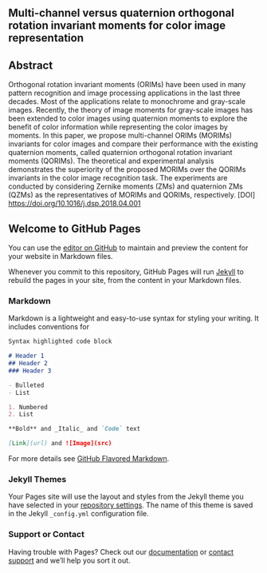 ## Multi-channel versus quaternion orthogonal rotation invariant moments for color image representation
## Abstract
Orthogonal rotation invariant moments (ORIMs) have been used in many pattern recognition and image processing applications in the last three decades. Most of the applications relate to monochrome and gray-scale images. Recently, the theory of image moments for gray-scale images has been extended to color images using quaternion moments to explore the benefit of color information while representing the color images by moments. In this paper, we propose multi-channel ORIMs (MORIMs) invariants for color images and compare their performance with the existing quaternion moments, called quaternion orthogonal rotation invariant moments (QORIMs). The theoretical and experimental analysis demonstrates the superiority of the proposed MORIMs over the QORIMs invariants in the color image recognition task. The experiments are conducted by considering Zernike moments (ZMs) and quaternion ZMs (QZMs) as the representatives of MORIMs and QORIMs, respectively.
[DOI] https://doi.org/10.1016/j.dsp.2018.04.001
## Welcome to GitHub Pages

You can use the [editor on GitHub](https://github.com/JaspreetSinghMaan/Reserach-Articles/edit/master/README.md) to maintain and preview the content for your website in Markdown files.

Whenever you commit to this repository, GitHub Pages will run [Jekyll](https://jekyllrb.com/) to rebuild the pages in your site, from the content in your Markdown files.

### Markdown

Markdown is a lightweight and easy-to-use syntax for styling your writing. It includes conventions for

```markdown
Syntax highlighted code block

# Header 1
## Header 2
### Header 3

- Bulleted
- List

1. Numbered
2. List

**Bold** and _Italic_ and `Code` text

[Link](url) and ![Image](src)
```

For more details see [GitHub Flavored Markdown](https://guides.github.com/features/mastering-markdown/).

### Jekyll Themes

Your Pages site will use the layout and styles from the Jekyll theme you have selected in your [repository settings](https://github.com/JaspreetSinghMaan/Reserach-Articles/settings). The name of this theme is saved in the Jekyll `_config.yml` configuration file.

### Support or Contact

Having trouble with Pages? Check out our [documentation](https://help.github.com/categories/github-pages-basics/) or [contact support](https://github.com/contact) and we’ll help you sort it out.
